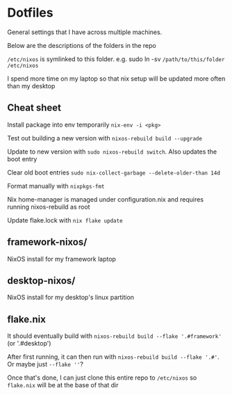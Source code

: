 # Dotfiles

General settings that I have across multiple machines.

Below are the descriptions of the folders in the repo

`/etc/nixos` is symlinked to this folder.  e.g. sudo ln -sv  `/path/to/this/folder /etc/nixos`

I spend more time on my laptop so that nix setup will be updated more often than my desktop

## Cheat sheet

Install package into env temporarily `nix-env -i <pkg>`

Test out building a new version with `nixos-rebuild build --upgrade`

Update to new version with `sudo nixos-rebuild switch`. Also updates the boot entry

Clear old boot entries `sudo nix-collect-garbage --delete-older-than 14d`

Format manually with `nixpkgs-fmt`

Nix home-manager is managed under configuration.nix and requires running nixos-rebuild as root

Update flake.lock with `nix flake update`

## framework-nixos/

NixOS install for my framework laptop

## desktop-nixos/

NixOS install for my desktop's linux partition

## flake.nix

It should eventually build with `nixos-rebuild build --flake '.#framework'` (or '.#desktop')

After first running, it can then run with `nixos-rebuild build --flake '.#'`. Or maybe just `--flake ''`?

Once that's done, I can just clone this entire repo to `/etc/nixos` so `flake.nix` will be at the base of that dir
